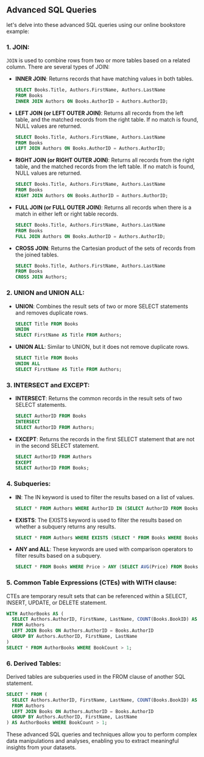 ## Advanced SQL Queries

let's delve into these advanced SQL queries using our online bookstore example:

### 1. JOIN:

`JOIN` is used to combine rows from two or more tables based on a related column. There are several types of JOIN:

- **INNER JOIN**: Returns records that have matching values in both tables.

  ```sql
  SELECT Books.Title, Authors.FirstName, Authors.LastName
  FROM Books
  INNER JOIN Authors ON Books.AuthorID = Authors.AuthorID;
  ```

- **LEFT JOIN (or LEFT OUTER JOIN)**: Returns all records from the left table, and the matched records from the right table. If no match is found, NULL values are returned.

  ```sql
  SELECT Books.Title, Authors.FirstName, Authors.LastName
  FROM Books
  LEFT JOIN Authors ON Books.AuthorID = Authors.AuthorID;
  ```

- **RIGHT JOIN (or RIGHT OUTER JOIN)**: Returns all records from the right table, and the matched records from the left table. If no match is found, NULL values are returned.

  ```sql
  SELECT Books.Title, Authors.FirstName, Authors.LastName
  FROM Books
  RIGHT JOIN Authors ON Books.AuthorID = Authors.AuthorID;
  ```

- **FULL JOIN (or FULL OUTER JOIN)**: Returns all records when there is a match in either left or right table records.

  ```sql
  SELECT Books.Title, Authors.FirstName, Authors.LastName
  FROM Books
  FULL JOIN Authors ON Books.AuthorID = Authors.AuthorID;
  ```

- **CROSS JOIN**: Returns the Cartesian product of the sets of records from the joined tables.
  ```sql
  SELECT Books.Title, Authors.FirstName, Authors.LastName
  FROM Books
  CROSS JOIN Authors;
  ```

### 2. UNION and UNION ALL:

- **UNION**: Combines the result sets of two or more SELECT statements and removes duplicate rows.

  ```sql
  SELECT Title FROM Books
  UNION
  SELECT FirstName AS Title FROM Authors;
  ```

- **UNION ALL**: Similar to UNION, but it does not remove duplicate rows.
  ```sql
  SELECT Title FROM Books
  UNION ALL
  SELECT FirstName AS Title FROM Authors;
  ```

### 3. INTERSECT and EXCEPT:

- **INTERSECT**: Returns the common records in the result sets of two SELECT statements.

  ```sql
  SELECT AuthorID FROM Books
  INTERSECT
  SELECT AuthorID FROM Authors;
  ```

- **EXCEPT**: Returns the records in the first SELECT statement that are not in the second SELECT statement.
  ```sql
  SELECT AuthorID FROM Authors
  EXCEPT
  SELECT AuthorID FROM Books;
  ```

### 4. Subqueries:

- **IN**: The IN keyword is used to filter the results based on a list of values.

  ```sql
  SELECT * FROM Authors WHERE AuthorID IN (SELECT AuthorID FROM Books);
  ```

- **EXISTS**: The EXISTS keyword is used to filter the results based on whether a subquery returns any results.

  ```sql
  SELECT * FROM Authors WHERE EXISTS (SELECT * FROM Books WHERE Books.AuthorID = Authors.AuthorID);
  ```

- **ANY and ALL**: These keywords are used with comparison operators to filter results based on a subquery.
  ```sql
  SELECT * FROM Books WHERE Price > ANY (SELECT AVG(Price) FROM Books GROUP BY AuthorID);
  ```

### 5. Common Table Expressions (CTEs) with WITH clause:

CTEs are temporary result sets that can be referenced within a SELECT, INSERT, UPDATE, or DELETE statement.

```sql
WITH AuthorBooks AS (
  SELECT Authors.AuthorID, FirstName, LastName, COUNT(Books.BookID) AS BookCount
  FROM Authors
  LEFT JOIN Books ON Authors.AuthorID = Books.AuthorID
  GROUP BY Authors.AuthorID, FirstName, LastName
)
SELECT * FROM AuthorBooks WHERE BookCount > 1;
```

### 6. Derived Tables:

Derived tables are subqueries used in the FROM clause of another SQL statement.

```sql
SELECT * FROM (
  SELECT Authors.AuthorID, FirstName, LastName, COUNT(Books.BookID) AS BookCount
  FROM Authors
  LEFT JOIN Books ON Authors.AuthorID = Books.AuthorID
  GROUP BY Authors.AuthorID, FirstName, LastName
) AS AuthorBooks WHERE BookCount > 1;
```

These advanced SQL queries and techniques allow you to perform complex data manipulations and analyses, enabling you to extract meaningful insights from your datasets.
